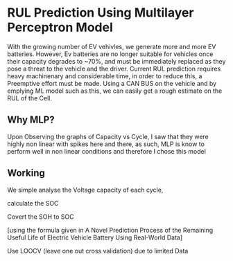 
# RUL Prediction Using Multilayer Perceptron Model

With the growing number of EV vehivles, we generate more and more EV batteries. However, Ev batteries are no longer suitable for vehicles once their capacity degrades to ~70%, and must be immediately replaced as they pose a threat to the vehicle and the driver. Current RUL prediction requires heavy machinenary and considerable time, in order to reduce this, a Preemptive effort must be made. Using a CAN BUS on the vehicle and by emplying ML model such as this, we can easily get a rough estimate on the RUL of the Cell.


## Why MLP?

Upon Observing the graphs of Capacity vs Cycle, I saw that they were highly non linear with spikes here and there, as such, MLP is know to perform well in non linear conditions and therefore I chose this model
## Working

We simple analyse the Voltage capacity of each cycle,

calculate the SOC

Covert the SOH to SOC 

 [using the formula given in
 A Novel Prediction Process of the Remaining Useful Life of
 Electric Vehicle Battery Using Real-World Data]

Use LOOCV (leave one out cross validation) due to limited Data
